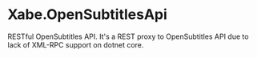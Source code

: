 # Xabe.OpenSubtitlesApi

RESTful OpenSubtitles API.
It's a REST proxy to OpenSubtitles API due to lack of XML-RPC support on dotnet core.